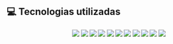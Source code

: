 ## 💻 Tecnologias utilizadas <a id="tecnologias"></a>

<h4 align="center">
  <a href="https://github.com/"><img src="https://img.shields.io/badge/github-%23121011.svg?style=for-the-badge&logo=github&logoColor=white"/></a>
  <a href="https://www.figma.com/"><img src="https://img.shields.io/badge/Figma-F24E1E?style=for-the-badge&logo=figma&logoColor=white"/></a>
  <a href="https://dotnet.microsoft.com/"><img src="https://img.shields.io/badge/.NET-512BD4?style=for-the-badge&logo=dotnet&logoColor=white"/></a>
  <a href="https://gemini.google.com/"><img src="https://img.shields.io/badge/Gemini-8E75FF?style=for-the-badge&logo=googlebard&logoColor=white"/></a>
  <a href="https://astah.net/"><img src="https://img.shields.io/badge/Astah_UML-EB5E28?style=for-the-badge&logoColor=white"/></a> 
  <a href="https://react.dev/"><img src="https://img.shields.io/badge/React.js-61DAFB?style=for-the-badge&logo=react&logoColor=black"/></a>
  <a href="https://www.typescriptlang.org/"><img src="https://img.shields.io/badge/TypeScript-3178C6?style=for-the-badge&logo=typescript&logoColor=white"/></a>
  <a href="https://www.electronjs.org/"><img src="https://img.shields.io/badge/Electron-47848F?style=for-the-badge&logo=electron&logoColor=white"/></a>
  <a href="https://capacitorjs.com/"><img src="https://img.shields.io/badge/Capacitor-119EFF?style=for-the-badge&logo=capacitor&logoColor=white"/></a>
  <a href="https://developer.mozilla.org/pt-BR/docs/Web/HTML"><img src="https://img.shields.io/badge/HTML5-%23E34F26?style=for-the-badge&logo=html5&logoColor=white"/></a>
  <a href="https://www.microsoft.com/sql-server/"><img src="https://img.shields.io/badge/SQL%20Server-CC2927?style=for-the-badge&logo=microsoftsqlserver&logoColor=white"/></a>

  
</h4>
